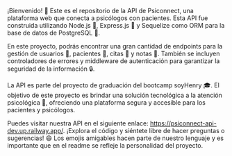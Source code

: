 ¡Bienvenido! 🎉 Este es el repositorio de la API de Psiconnect, una plataforma web que conecta a psicólogos con pacientes. Esta API fue construida utilizando Node.js 🚀, Express.js 🌟 y Sequelize como ORM para la base de datos de PostgreSQL 🐘.

En este proyecto, podrás encontrar una gran cantidad de endpoints para la gestión de usuarios 👥, pacientes 🏥, citas 📅 y notas 📝. También se incluyen controladores de errores y middleware de autenticación para garantizar la seguridad de la información 🔒.

La API es parte del proyecto de graduación del bootcamp soyHenry 🎓. El objetivo de este proyecto es brindar una solución tecnológica a la atención psicológica 🧠, ofreciendo una plataforma segura y accesible para los pacientes y psicólogos.

Puedes visitar nuestra API en el siguiente enlace: https://psiconnect-api-dev.up.railway.app/. ¡Explora el código y siéntete libre de hacer preguntas o sugerencias! 😄 Los emojis amigables hacen parte de nuestro lenguaje y es importante que en el readme se refleje la personalidad del proyecto.
